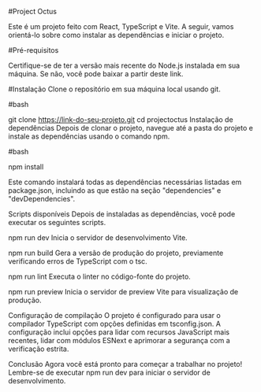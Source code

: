 #Project Octus

Este é um projeto feito com React, TypeScript e Vite. A seguir, vamos orientá-lo sobre como instalar as dependências e iniciar o projeto.

#Pré-requisitos

Certifique-se de ter a versão mais recente do Node.js instalada em sua máquina. Se não, você pode baixar a partir deste link.

#Instalação
Clone o repositório em sua máquina local usando git.

#bash

git clone https://link-do-seu-projeto.git
cd projectoctus
Instalação de dependências
Depois de clonar o projeto, navegue até a pasta do projeto e instale as dependências usando o comando npm.

#bash

npm install

Este comando instalará todas as dependências necessárias listadas em package.json, incluindo as que estão na seção "dependencies" e "devDependencies".

Scripts disponíveis
Depois de instaladas as dependências, você pode executar os seguintes scripts.

npm run dev
Inicia o servidor de desenvolvimento Vite.

npm run build
Gera a versão de produção do projeto, previamente verificando erros de TypeScript com o tsc.

npm run lint
Executa o linter no código-fonte do projeto.

npm run preview
Inicia o servidor de preview Vite para visualização de produção.

Configuração de compilação
O projeto é configurado para usar o compilador TypeScript com opções definidas em tsconfig.json. A configuração inclui opções para lidar com recursos JavaScript mais recentes, lidar com módulos ESNext e aprimorar a segurança com a verificação estrita.

Conclusão
Agora você está pronto para começar a trabalhar no projeto! Lembre-se de executar npm run dev para iniciar o servidor de desenvolvimento.